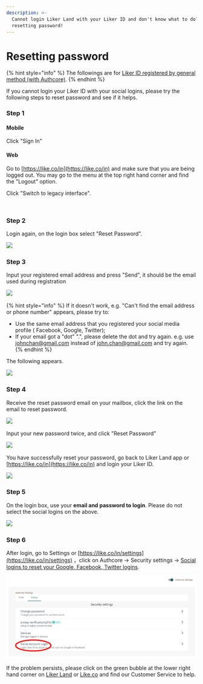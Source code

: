```yaml
---
description: >-
  Cannot login Liker Land with your Liker ID and don't know what to do? Try
  resetting password!
---
```


# Resetting password

{% hint style="info" %}
The followings are for [Liker ID registered by general method (with Authcore)](./).
{% endhint %}

If you cannot login your Liker ID with your social logins, please try the following steps to reset password and see if it helps.&#x20;

### Step 1

#### Mobile

Click "Sign In"

#### Web

Go to [https://like.co/in](https://like.co/in) and make sure that you are being logged out. You may go to the menu at the top right hand corner and find the "Logout" option.

Click "Switch to legacy interface".

<figure><img src="broken-reference" alt=""><figcaption></figcaption></figure>

### **Step 2**

Login again, on the login box select "Reset Password".

![](../../../.gitbook/assets/resetpassword-1.png)

### Step 3

Input your registered email address and press "Send", it should be the email used during registration

![](../../../.gitbook/assets/resetpassword-2.png)

{% hint style="info" %}
If it doesn't work, e.g. "Can't find the email address or phone number" appears, please try to:

* Use the same email address that you registered your social media profile ( Facebook, Google, Twitter);
* If your email got a "dot" ".", please delete the  dot and try again. e.g. use johnchan@gmail.com instead of john.chan@gmail.com and try again.
{% endhint %}

The following appears.

![](../../../.gitbook/assets/resetpassword-3.png)

### Step 4

Receive the reset password email on your mailbox, click the link  on the email to reset password.

![](../../../.gitbook/assets/resetpassword-4.png)

Input your new password twice, and click "Reset Password"

![](../../../.gitbook/assets/resetpassword-5.png)

You have successfully reset your password, go back to Liker Land app or [https://like.co/in](https://like.co/in) and login your Liker ID.

![](../../../.gitbook/assets/resetpassword-6.png)

### Step 5

On the login box, use your **email and password to login**. Please do not select the social logins on the above.

![](../../../.gitbook/assets/resetpassword-7.png)

### **Step 6**

After login, go to Settings or [https://like.co/in/settings](https://like.co/in/settings) ，click on Authcore → Security settings → [Social logins to reset your Google, Facebook, Twitter logins](social-media-logins.md).

![](../../../.gitbook/assets/social-media-logins-1-en.png)

If the problem persists, please click on the green bubble at the lower right hand corner on [Liker Land](https://liker.land/) or [Like.co](https://like.co/) and find our Customer Service to help.
